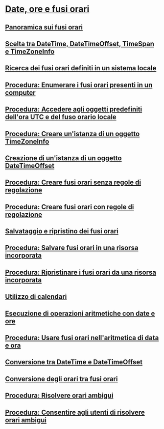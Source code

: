 # [Date, ore e fusi orari](index.md)
## [Panoramica sui fusi orari](time-zone-overview.md)
## [Scelta tra DateTime, DateTimeOffset, TimeSpan e TimeZoneInfo](choosing-between-datetime.md)
## [Ricerca dei fusi orari definiti in un sistema locale](finding-the-time-zones-on-local-system.md)
## [Procedura: Enumerare i fusi orari presenti in un computer](enumerate-time-zones.md)
## [Procedura: Accedere agli oggetti predefiniti dell'ora UTC e del fuso orario locale](access-utc-and-local.md)
## [Procedura: Creare un'istanza di un oggetto TimeZoneInfo](instantiate-time-zone-info.md)
## [Creazione di un'istanza di un oggetto DateTimeOffset](instantiating-a-datetimeoffset-object.md)
## [Procedura: Creare fusi orari senza regole di regolazione](create-time-zones-without-adjustment-rules.md)
## [Procedura: Creare fusi orari con regole di regolazione](create-time-zones-with-adjustment-rules.md)
## [Salvataggio e ripristino dei fusi orari](saving-and-restoring-time-zones.md)
## [Procedura: Salvare fusi orari in una risorsa incorporata](save-time-zones-to-an-embedded-resource.md)
## [Procedura: Ripristinare i fusi orari da una risorsa incorporata](restore-time-zones-from-an-embedded-resource.md)
## [Utilizzo di calendari](working-with-calendars.md)
## [Esecuzione di operazioni aritmetiche con date e ore](performing-arithmetic-operations.md)
## [Procedura: Usare fusi orari nell'aritmetica di data e ora](use-time-zones-in-arithmetic.md)
## [Conversione tra DateTime e DateTimeOffset](converting-between-datetime-and-offset.md)
## [Conversione degli orari tra fusi orari](converting-between-time-zones.md)
## [Procedura: Risolvere orari ambigui](resolve-ambiguous-times.md)
## [Procedura: Consentire agli utenti di risolvere orari ambigui](let-users-resolve-ambiguous-times.md)
